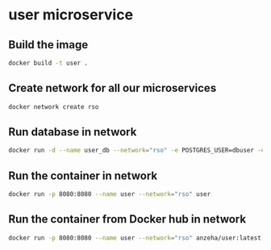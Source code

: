 # user microservice

## Build the image

```bash
docker build -t user .
```

## Create network for all our microservices

```bash
docker network create rso
```

## Run database in network
```bash
docker run -d --name user_db --network="rso" -e POSTGRES_USER=dbuser -e POSTGRES_PASSWORD=postgres -e POSTGRES_DB=users -p 5432:5432 postgres:13
```

## Run the container in network

```bash
docker run -p 8080:8080 --name user --network="rso" user
```

## Run the container from Docker hub in network

```bash
docker run -p 8080:8080 --name user --network="rso" anzeha/user:latest
```